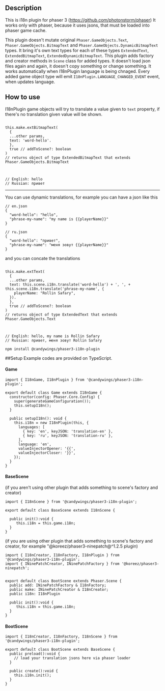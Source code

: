 ## Description

This is i18n plugin for phaser 3 (https://github.com/photonstorm/phaser)
It works only with phaser, because it uses jsons, that must be loaded into phaser game cache.

This plugin doesn't mutate original `Phaser.GameObjects.Text`, `Phaser.GameObjects.BitmapText` and `Phaser.GameObjects.DynamicBitmapText` types. It bring it's own text types for each of these types `ExtendedText`, `ExtendedBitmapText`, `ExtendedDynamicBitmapText`.
This plugin adds factory and creator methods in `Scene` class for added types.
It doesn't load json files again and again, it doesn't copy something or change something.
It works automatically when I18nPlugin language is being chnaged. Every added game object type will emit `I18nPlugin.LANGUAGE_CHANGED_EVENT` event, when updates language.

## How to use

I18nPlugin game objects will try to translate a value given to `text` property, if there's no translation given value will be shown.

```

this.make.extBitmapText(
  {
  ...other params,
  text: 'word-hello'.
  },
  true // addToScene?: boolean
)
// returns object of type ExtendedBitmapText that extends Phaser.GameObjects.BitmapText



// English: hello
// Russian: привет
```

---

You can use dynamic translations, for example you can have a json like this

```
// en.json
{
  "word-hello": "hello",
  "phrase-my-name": "my name is {{playerName}}"
}
```

```
// ru.json
{
  "word-hello": "привет",
  "phrase-my-name": "меня зовут {{playerName}}"
}
```

and you can concate the translations

```

this.make.extText(
  {
  ...other params,
  text: this.scene.i18n.translate('word-hello') + ', ', + this.scene.i18n.translate('phrase-my-name', {
    playerName: "Rollin Safary",
  }).
  },
  true // addToScene?: boolean
)
// returns object of type ExtendedText that extends Phaser.GameObjects.Text



// English: hello, my name is Rollin Safary
// Russian: привет, меня зовут Rollin Safary
```

`npm install @candywings/phaser3-i18n-plugin`

##Setup
Example codes are provided on TypeScript.

#### Game

```
import { I18nGame, I18nPlugin } from '@candywings/phaser3-i18n-plugin';

export default class Game extends I18nGame {
  constructor(config: Phaser.Core.Config) {
    super(generateGameConfiguration());
    this.setupI18n();
  }

  public setupI18n(): void {
    this.i18n = new I18nPlugin(this, {
      languages: [
        { key: 'en', keyJSON: 'translation-en' },
        { key: 'ru', keyJSON: 'translation-ru' },
      ],
      language: 'en',
      valueInjectorOpener: '{{',
      valueInjectorCloser: '}}',
    });
  }
}
```

#### BaseScene

(if you aren't using other plugin that adds something to scene's factory and creator)

```
import { I18nScene } from '@candywings/phaser3-i18n-plugin';

export default class BaseScene extends I18nScene {

  public init():void {
     this.i18n = this.game.i18n;
  }
}
```

(if you are using other plugin that adds something to scene's factory and creator, for example "@koreez/phaser3-ninepatch@^1.2.5 plugin)

```
import { I18nCreator, I18nFactory, I18nPlugin } from '@candywings/phaser3-i18n-plugin';
import { INinePatchCreator, INinePatchFactory } from '@koreez/phaser3-ninepatch';


export default class BootScene extends Phaser.Scene {
  public add: INinePatchFactory & I18nFactory;
  public make: INinePatchCreator & I18nCreator;
  public i18n: I18nPlugin

  public init():void {
     this.i18n = this.game.i18n;
  }
}
```

#### BootScene

```
import { I18nCreator, I18nFactory, I18nScene } from '@candywings/phaser3-i18n-plugin';

export default class BootScene extends BaseScene {
  public preload():void {
    // load your translation jsons here via phaser loader
  }

  public create():void {
    this.i18n.init();
  }
}
```
